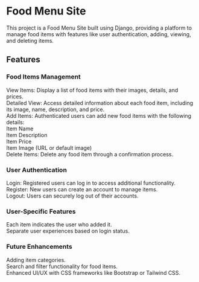 # Food Menu Site
This project is a Food Menu Site built using Django, providing a platform to manage food items with features like user authentication, adding, viewing, and deleting items.

## Features
### Food Items Management
View Items: Display a list of food items with their images, details, and prices.</br>
Detailed View: Access detailed information about each food item, including its image, name, description, and price.</br>
Add Items: Authenticated users can add new food items with the following details:</br>
Item Name</br>
Item Description</br>
Item Price</br>
Item Image (URL or default image)</br>
Delete Items: Delete any food item through a confirmation process.

### User Authentication
Login: Registered users can log in to access additional functionality.</br>
Register: New users can create an account to manage items.</br>
Logout: Users can securely log out of their accounts.</br>

### User-Specific Features
Each item indicates the user who added it.</br>
Separate user experiences based on login status.</br>

### Future Enhancements
Adding item categories.</br>
Search and filter functionality for food items.</br>
Enhanced UI/UX with CSS frameworks like Bootstrap or Tailwind CSS.
